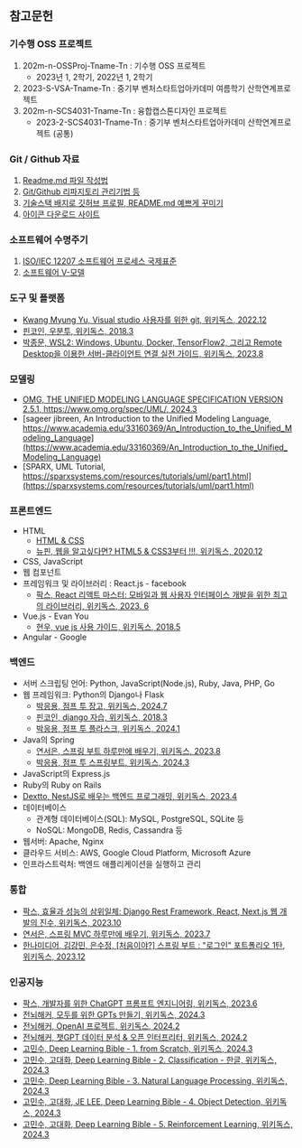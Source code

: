 ## 참고문헌  

### 기수행 OSS 프로젝트
1. 202m-n-OSSProj-Tname-Tn : 기수행 OSS 프로젝트  
    - 2023년 1, 2학기, 2022년 1, 2학기  
2. 2023-S-VSA-Tname-Tn : 중기부 벤처스타트업아카데미 여름학기 산학연계프로젝트  
3. 202m-n-SCS4031-Tname-Tn : 융합캡스톤디자인 프로젝트  
    - 2023-2-SCS4031-Tname-Tn : 중기부 벤처스타트업아카데미 산학연계프로젝트 (공통)

### Git / Github 자료  
1. [Readme.md 파일 작성법](https://velog.io/@gmlstjq123/Readme.md-%ED%8C%8C%EC%9D%BC-%EC%9E%91%EC%84%B1%EB%B2%95)  
2. [Git/Github 리파지토리 관리기법 등](https://hoohaha.tistory.com/tag/github)
3. [기술스택 배지로 깃허브 프로필, README.md 예쁘게 꾸미기](https://cocoon1787.tistory.com/689)  
4. [아이콘 다운로드 사이트](https://www.flaticon.com/free-icons/oss)  

### 소프트웨어 수명주기     
1. [ISO/IEC 12207 소프트웨어 프로세스 국제표준](http://www.jidum.com/jidums/view.do?jidumId=294)
2. [소프트웨어 V-모델](https://ko.wikipedia.org/wiki/V_%EB%AA%A8%EB%8D%B8)  

### 도구 및 플랫폼
- [Kwang Myung Yu, Visual studio 사용자를 위한 git, 위키독스, 2022.12](https://wikidocs.net/book/7060)  
- [핀코인, 우분투, 위키독스, 2018.3](https://wikidocs.net/book/1002) 
- [박종문, WSL2: Windows, Ubuntu, Docker, TensorFlow2, 그리고 Remote Desktop을 이용한 서버-클라이언트 연결 실전 가이드, 위키독스, 2023.8](https://wikidocs.net/book/10445)  

### 모델링
- [OMG, THE UNIFIED MODELING LANGUAGE SPECIFICATION VERSION 2.5.1, https://www.omg.org/spec/UML/, 2024.3](https://www.omg.org/spec/UML/)
- [sageer jibreen, An Introduction to the Unified Modeling Language, https://www.academia.edu/33160369/An_Introduction_to_the_Unified_Modeling_Language](https://www.academia.edu/33160369/An_Introduction_to_the_Unified_Modeling_Language)
- [SPARX, UML Tutorial, https://sparxsystems.com/resources/tutorials/uml/part1.html](https://sparxsystems.com/resources/tutorials/uml/part1.html)

### 프론트엔드
- HTML  
    - [HTML & CSS](https://www.tcpschool.com/html/html_basic_styles)  
    - [뉴핀, 웹을 알고싶다면? HTML5 & CSS3부터 !!!, 위키독스, 2020.12](https://wikidocs.net/book/4701)  
- CSS, JavaScript  
- 웹 컴포넌트  
- 프레임워크 및 라이브러리 : React.js - facebook  
    - [팍스, React 리액트 마스터: 모바일과 웹 사용자 인터페이스 개발을 위한 최고의 라이브러리, 위키독스, 2023. 6](https://wikidocs.net/book/10082)  
- Vue.js - Evan You
    - [현우, vue js 사용 가이드, 위키독스, 2018.5](https://wikidocs.net/book/1937)  
- Angular - Google  

### 백엔드  
- 서버 스크립팅 언어: Python, JavaScript(Node.js), Ruby, Java, PHP, Go  
- 웹 프레임워크: Python의 Django나 Flask  
    - [박응용, 점프 투 장고, 위키독스, 2024.7](https://wikidocs.net/book/4223)  
    - [핀코인, django 자습, 위키독스, 2018.3](https://wikidocs.net/book/837)  
    - [박응용, 점프 투 플라스크, 위키독스, 2024.1](https://wikidocs.net/book/4542)  
- Java의 Spring  
    - [연서은, 스프링 부트 하루만에 배우기, 위키독스, 2023.8](https://wikidocs.net/book/10382)  
    - [박응용, 점프 투 스프링부트, 위키독스, 2024.3](https://wikidocs.net/book/7601)  
- JavaScript의 Express.js  
- Ruby의 Ruby on Rails  
- [Dextto, NestJS로 배우는 백엔드 프로그래밍, 위키독스, 2023.4](https://wikidocs.net/book/7059)    
- 데이터베이스
    - 관계형 데이터베이스(SQL): MySQL, PostgreSQL, SQLite 등  
    - NoSQL: MongoDB, Redis, Cassandra 등  
- 웹서버: Apache, Nginx  
- 클라우드 서비스: AWS, Google Cloud Platform, Microsoft Azure  
- 인프라스트럭처: 백엔드 애플리케이션을 실행하고 관리   

### 통합
- [팍스, 효율과 성능의 삼위일체: Django Rest Framework, React, Next.js 웹 개발의 진수, 위키독스, 2023.10](https://wikidocs.net/book/9596)  
- [연서은, 스프링 MVC 하루만에 배우기, 위키독스, 2023.7](https://wikidocs.net/book/5792)  
- [한나미디어, 김강민, 은수정, [처음이야?] 스프링 부트 : "로그인" 포트폴리오 1탄, 위키독스, 2023.12](https://wikidocs.net/book/11108)  

### 인공지능  
- [팍스, 개발자를 위한 ChatGPT 프롬프트 엔지니어링, 위키독스, 2023.6](https://wikidocs.net/book/9886)
- [전뇌해커, 모두를 위한 GPTs 만들기, 위키독스, 2024.3](https://wikidocs.net/book/13886)  
- [전뇌해커, OpenAI 프로젝트, 위키독스, 2024.2](https://wikidocs.net/book/12872)  
- [전뇌해커, 챗GPT 데이터 분석 & 오픈 인터프리터, 위키독스, 2024.2](https://wikidocs.net/book/11759)
- [고민수, Deep Learning Bible - 1. from Scratch, 위키독스, 2024.3](https://wikidocs.net/book/8808)
- [고민수, 고대화, Deep Learning Bible - 2. Classification - 한글, 위키독스, 2024.3](https://wikidocs.net/book/7887)
- [고민수, Deep Learning Bible - 3. Natural Language Processing, 위키독스, 2024.3](https://wikidocs.net/book/7100)
- [고민수, 고대화, JE LEE, Deep Learning Bible - 4. Object Detection, 위키독스, 2024.3](https://wikidocs.net/book/8119)
- [고민수, 고대화, Deep Learning Bible - 5. Reinforcement Learning, 위키독스, 2024.3](https://wikidocs.net/book/8154)
